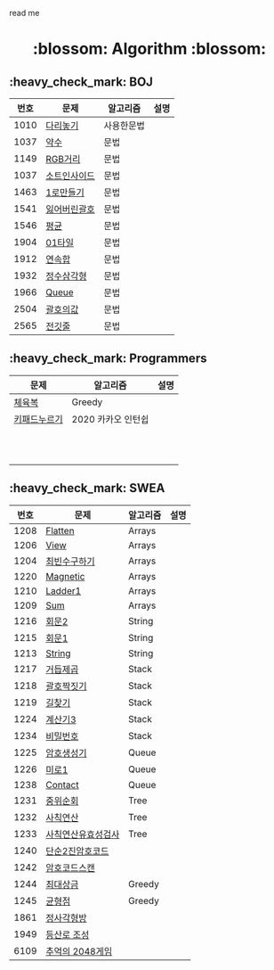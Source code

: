 read me

<div align = center>
  <h1> :blossom: Algorithm :blossom:</h1>
</div>

<h2>     :heavy_check_mark:    BOJ </h2>
  
  번호 | 문제 | 알고리즘 | 설명
  ----  | ----  | ----------| --------
  1010 | [다리놓기](BOJ/boj1010_다리놓기.java) | 사용한문법 | 
  1037   | [약수](BOJ/boj1037_약수.java)    | 문법    | 
   1149   | [RGB거리](BOJ/boj1149_RGB거리.java)    | 문법    | 
   1037   | [소트인사이드](BOJ/boj1427_sortInside.java)    | 문법    | 
   1463   | [1로만들기](BOJ/boj1463_1로만들기.java)    | 문법    | 
   1541   | [잃어버린괄호](BOJ/boj1541_잃어버린괄호.java)    | 문법    | 
   1546   | [평균](BOJ/boj1546_평균.java)    | 문법    | 
   1904   | [01타일](BOJ/boj1904_01타일.java)    | 문법    | 
   1912   | [연속합](BOJ/boj1912_연속합.java)    | 문법    | 
   1932   | [정수삼각형](BOJ/boj1932_정수삼각형.java)    | 문법    | 
   1966   | [Queue](BOJ/boj1966_Queue.java)    | 문법    |   
   2504   | [괄호의값](BOJ/boj2504_괄호의값.java)    | 문법    | 
   2565   | [전깃줄](BOJ/boj2565_전깃줄.java)    | 문법    |

<h2>     :heavy_check_mark:    Programmers </h2>
  
 문제 | 알고리즘 | 설명
 ----  | ----------| --------
 [체육복](Programmers/체육복.java)      |   Greedy       | 
 [키패드누르기](Programmers/pushthekeypad.java)      |  2020 카카오 인턴쉽         | 
      |           | 
       |           | 
       |           | 
       |           | 
       |           | 
      |           | 
      |           | 
       |           | 
      |           |   
      |           | 
      |           |
        
<h2>     :heavy_check_mark:    SWEA </h2>
  
   번호 | 문제 | 알고리즘 | 설명
  ----  | ----  | ----------| --------
  1208  | [Flatten](SWEA/Arrays/Flatten.java)       |    Arrays    | 
  1206      | [View](SWEA/Arrays/View.java)      |     Arrays      | 
  1204      | [최빈수구하기](SWEA/Arrays/ModeNumber.java)     |    Arrays       | 
  1220      | [Magnetic](SWEA/Arrays/Magnetic.java)      |  Arrays         | 
  1210      | [Ladder1](SWEA/Arrays/Ladder1.java)      |   Arrays        | 
  1209      |  [Sum](SWEA/Arrays/Sum.java)     |   Arrays        | 
  1216      |  [회문2](SWEA/String/Palindrome2.java)     |    String       | 
  1215      |   [회문1](SWEA/String/Palindrome1.java)    |    String       | 
  1213      |   [String](SWEA/String/stringFind.java)    |     String      | 
  1217      |   [거듭제곱](SWEA/Stack/Repeatedsquare.java)    |  Stack         | 
  1218      |   [괄호짝짓기](SWEA/Stack/PairBracket.java)    |  Stack         |   
  1219      |   [길찾기](SWEA/Stack/FindStreet.java)    | Stack          | 
  1224      |   [계산기3](SWEA/Stack/Calculater.java)    |   Stack        |
  1234      |   [비밀번호](SWEA/Stack/Password.java)    |   Stack        |
  1225      |   [암호생성기](SWEA/Queue/Createpwd.java)    |   Queue        |
  1226      |   [미로1](SWEA/Queue/Maze1.java)    |   Queue        |
  1238      |   [Contact](SWEA/Queue/Contact.java)    |   Queue        |
  1231      |   [중위순회](SWEA/Tree/TreeInOrder.java)    |   Tree        |
  1232      |   [사칙연산](SWEA/Tree/CalculaterTree.java)    |   Tree        |
  1233      |   [사칙연산유효성검사](SWEA/Tree/CalculaterTreeVaild.java)    |   Tree        |
  1240      |   [단순2진암호코드](SWEA/Start/SecureCode.java)    |         |
  1242      |   [암호코드스캔](SWEA/Start/SecurecodeScan.java)    |           |
  1244      |   [최대상금](SWEA/Greedy/MaximumPrize.java)    |  Greedy    |
 1245      |   [균형점](SWEA/Greedy/BlancePoint.java)    |   Greedy        |  
 1861      |   [정사각형방](SWEA/Problem1/OrigSquareRoom.java)    |           |  
 1949      |   [등산로 조성](SWEA/Problem1/MakeTrackingCourse.java)    |           |  
 6109      |   [추억의 2048게임](SWEA/Problem1/LongTimeAgo2048.java)    |         |
